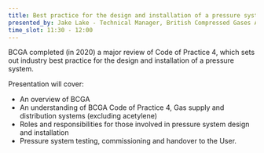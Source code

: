 ```yaml
---
title: Best practice for the design and installation of a pressure system
presented_by: Jake Lake - Technical Manager, British Compressed Gases Association (BCGA)
time_slot: 11:30 - 12:00
---
```

BCGA completed (in 2020) a major review of Code of Practice 4, which sets out industry best practice for the design and installation of a pressure system.

Presentation will cover:

 - An overview of BCGA
 - An understanding of BCGA Code of Practice 4, Gas supply and distribution systems (excluding acetylene)
 - Roles and responsibilities for those involved in pressure system design and installation
 - Pressure system testing, commissioning and handover to the User.